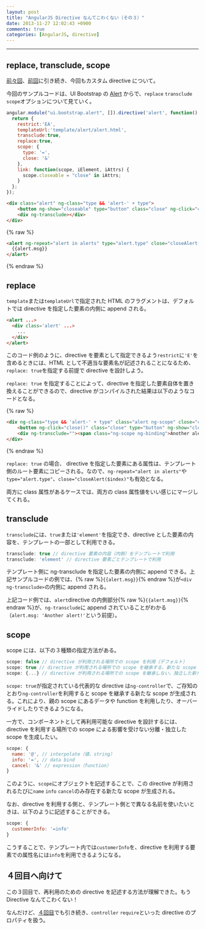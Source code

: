 ```yaml
---
layout: post
title: "AngularJS Directive なんてこわくない（その３）"
date: 2013-11-27 12:02:43 +0900
comments: true
categories: [AngularJS, directive]
---
```

---

## replace, transclude, scope 

[前々回](/blog/2013/11/20/angularjs-custom-directives/)、[前回](/blog/2013/11/22/angularjs-custom-directives/)に引き続き、今回もカスタム directive について。

今回のサンプルコードは、UI Bootstrap の [Alert](https://github.com/angular-ui/bootstrap/tree/master/src/alert) からで、`replace` `transclude` `scope`オプションについて見ていく。

``` javascript alert.js
angular.module("ui.bootstrap.alert", []).directive('alert', function() {
  return {
    restrict:'EA',
    templateUrl:'template/alert/alert.html',
    transclude:true,
    replace:true,
    scope: {
      type: '=',
      close: '&'
    },
    link: function(scope, iElement, iAttrs) {
      scope.closeable = "close" in iAttrs;
    }
  };
});
```
``` html template/alert/alert.html
<div class="alert" ng-class="type && 'alert-' + type">
    <button ng-show="closeable" type="button" class="close" ng-click="close()">&times;</button>
    <div ng-transclude></div>
</div>
```
{% raw %}
``` html
<alert ng-repeat="alert in alerts" type="alert.type" close="closeAlert($index)">
  {{alert.msg}}
</alert>
```
{% endraw %}

<!-- more -->

## replace

`template`または`templateUrl`で指定された HTML のフラグメントは、デフォルトでは directive を指定した要素の内側に append される。

``` html
<alert ...>
  <div class='alert' ...>
    ...
  </div>
</alert>
```

このコード例のように、directive を要素として指定できるよう`restrict`に`'E'`を含めるときには、HTML として不適当な要素名が記述されることになるため、`replace: true`を指定する前提で directive を設計しよう。

`replace: true` を指定することによって、directive を指定した要素自体を置き換えることができるので、directive がコンパイルされた結果は以下のようなコードとなる。

{% raw %}
``` html
<div ng-class="type && 'alert-' + type" class="alert ng-scope" close="closeAlert($index)" type="alert.type" ng-repeat="alert in alerts">
    <button ng-click="close()" class="close" type="button" ng-show="closeable">×</button>
    <div ng-transclude=""><span class="ng-scope ng-binding">Another alert!</span></div>
</div>
```
{% endraw %}

`replace: true` の場合、 directive を指定した要素にある属性は、テンプレート側のルート要素にコピーされる。なので、`ng-repeat="alert in alerts"`や`type="alert.type"`、`close="closeAlert($index)"`も有効となる。

両方に class 属性があるケースでは、両方の class 属性値をいい感じにマージしてくれる。

## transclude

`transclude`には、`true`または`'element'`を指定でき、directive とした要素の内容を、テンプレートの一部として利用できる。

``` javascript
transclude: true // directive 要素の内容（内側）をテンプレートで利用
transclude: 'element' // directive 要素ごとテンプレートで利用
```

テンプレート側に ng-transclude を指定した要素の内側に append できる。上記サンプルコードの例では、{% raw %}`{{alert.msg}}`{% endraw %}が`<div ng-transclude>`の内側に append される。

上記コード例では、`alert`directive の内側部分{% raw %}`{{alert.msg}}`{% endraw %}が、`ng-transclude`に append されていることがわかる（`alert.msg: 'Another alert!'`という前提）。

## scope

scope には、以下の３種類の指定方法がある。

``` javascript
scope: false // directive が利用される場所での scope を利用（デフォルト）
scope: true // directive が利用される場所での scope を継承する、新たな scope を生成
scope: {...} // directive が利用される場所での scope を継承しない、独立した新たな scope を生成
```

`scope: true`が指定されている代表的な directive は`ng-controller`で、ご存知のとおり`ng-controller`を利用すると scope を継承する新たな scope が生成される。これにより、親の scope にあるデータや function を利用したり、オーバーライドしたりできるようになる。

一方で、コンポーネントとして再利用可能な directive を設計するには、directive を利用する場所での scope による影響を受けない分離・独立した scope を生成したい。

``` javascript
scope: {
  name: '@', // interpolate（値、string）
  info: '=', // data bind
  cancel: '&' // expression（function）
}
```
このように、`scope`にオブジェクトを記述することで、この directive が利用されるたびに`name` `info` `cancel`のみ存在する新たな scope が生成される。

なお、directive を利用する側と、テンプレート側とで異なる名前を使いたいときは、以下のように記述することができる。
``` javascript
scope: {
  customerInfo: '=info'
}
```
こうすることで、テンプレート内では`customerInfo`を、directive を利用する要素での属性名には`info`を利用できるようになる。

## ４回目へ向けて

この３回目で、再利用のための directive を記述する方法が理解できた。もう Directive なんてこわくない！

なんだけど、[４回目](/blog/2013/11/29/angularjs-custom-directives/)でも引き続き、`controller` `require`といった directive のプロパティを扱う。

